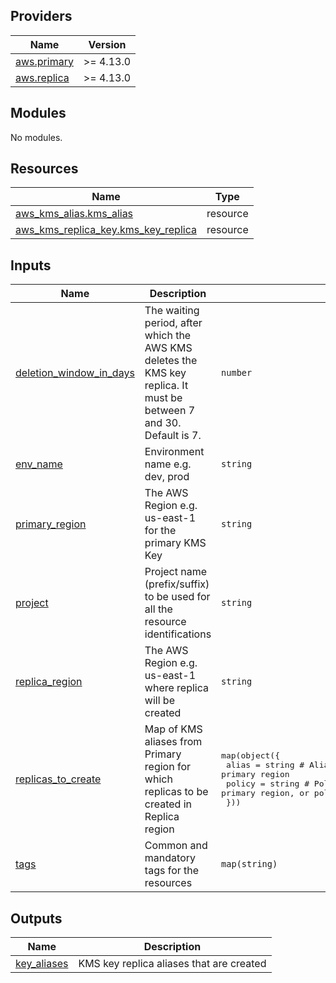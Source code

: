 <!-- BEGIN_TF_DOCS -->
## Providers

| Name | Version |
|------|---------|
| <a name="provider_aws.primary"></a> [aws.primary](#provider\_aws.primary) | >= 4.13.0 |
| <a name="provider_aws.replica"></a> [aws.replica](#provider\_aws.replica) | >= 4.13.0 |

## Modules

No modules.

## Resources

| Name | Type |
|------|------|
| [aws_kms_alias.kms_alias](https://registry.terraform.io/providers/hashicorp/aws/latest/docs/resources/kms_alias) | resource |
| [aws_kms_replica_key.kms_key_replica](https://registry.terraform.io/providers/hashicorp/aws/latest/docs/resources/kms_replica_key) | resource |

## Inputs

| Name | Description | Type | Default | Required |
|------|-------------|------|---------|:--------:|
| <a name="input_deletion_window_in_days"></a> [deletion\_window\_in\_days](#input\_deletion\_window\_in\_days) | The waiting period, after which the AWS KMS deletes the KMS key replica. It must be between 7 and 30. Default is 7. | `number` | `7` | no |
| <a name="input_env_name"></a> [env\_name](#input\_env\_name) | Environment name e.g. dev, prod | `string` | `"dev"` | no |
| <a name="input_primary_region"></a> [primary\_region](#input\_primary\_region) | The AWS Region e.g. us-east-1 for the primary KMS Key | `string` | n/a | yes |
| <a name="input_project"></a> [project](#input\_project) | Project name (prefix/suffix) to be used for all the resource identifications | `string` | n/a | yes |
| <a name="input_replica_region"></a> [replica\_region](#input\_replica\_region) | The AWS Region e.g. us-east-1 where replica will be created | `string` | n/a | yes |
| <a name="input_replicas_to_create"></a> [replicas\_to\_create](#input\_replicas\_to\_create) | Map of KMS aliases from Primary region for which replicas to be created in Replica region | <pre>map(object({<br>    alias  = string # Alias for the KMS Key in the primary region<br>    policy = string # Policy for the KMS Key in the primary region, or policy for the replica<br>  }))</pre> | `{}` | no |
| <a name="input_tags"></a> [tags](#input\_tags) | Common and mandatory tags for the resources | `map(string)` | `{}` | no |

## Outputs

| Name | Description |
|------|-------------|
| <a name="output_key_aliases"></a> [key\_aliases](#output\_key\_aliases) | KMS key replica aliases that are created |
<!-- END_TF_DOCS -->
